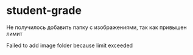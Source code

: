# student-grade

Не получилось добавить папку с изображениями, так как привышен лимит


Failed to add image folder because limit exceeded
